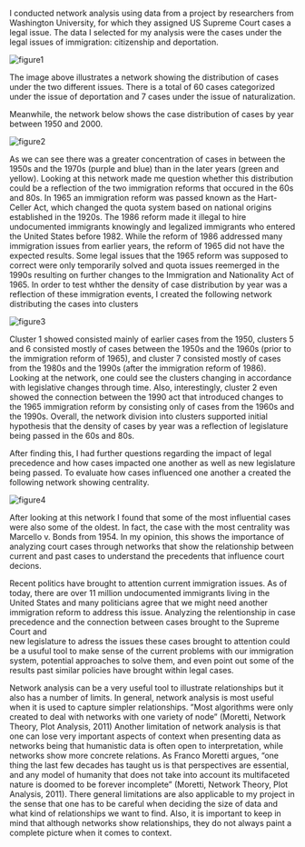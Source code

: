 I conducted network analysis using data from a project by researchers from Washington University, for which they assigned US
Supreme Court cases a legal issue. The data I selected for my analysis were the cases under the legal issues of immigration:
citizenship and deportation. 

![figure1](https://user-images.githubusercontent.com/31455808/33510175-fa103d1c-d6d6-11e7-9ed0-8e00acc323fe.png)

The image above illustrates a network showing the distribution of cases under the two different issues. There is a total of 60 
cases categorized under the issue of deportation and 7 cases under the issue of naturalization. 


Meanwhile, the network below shows the case distribution of cases by year between 1950 and 2000. 

![figure2](https://user-images.githubusercontent.com/31455808/33510186-2ac90e48-d6d7-11e7-988d-7f4070e60b4c.png)

As we can see there was a greater concentration of cases in between the 1950s and the 1970s (purple and blue) than in the 
later years (green and yellow). Looking at this network made me question whether this distribution could be a reflection of 
the two immigration reforms that occured in the 60s and 80s. In 1965 an immigration reform was passed known as the Hart-Celler 
Act, which changed the quota system based on national origins established in the 1920s. The 1986 reform made it illegal to 
hire undocumented immigrants knowingly and legalized immigrants who entered the United States before 1982. While the reform of 
1986 addressed many immigration issues from earlier years, the reform of 1965 did not have the expected results. Some legal 
issues that the 1965 reform was supposed to correct were only temporarily solved and quota issues reemerged in the 
1990s resulting  on further changes to the Immigration and Nationality Act of 1965. In order to test whther the density of 
case distribution by year was a reflection of these immigration events, I created the following network distributing the cases 
into clusters

![figure3](https://user-images.githubusercontent.com/31455808/33510517-dec769d2-d6da-11e7-8e90-7af2e32a0888.png)

Cluster 1 showed consisted mainly of earlier cases from the 1950, clusters 5 and 6 consisted mostly of cases between the 1950s 
and the 1960s (prior to the immigration reform of 1965), and cluster 7 consisted mostly of cases from the 1980s and the 1990s 
(after the immigration reform of 1986). Looking at the network, one could see the clusters changing in accordance with 
legislative changes through time. Also, interestingly, cluster 2 even showed the connection between the 1990 act that 
introduced changes to the 1965 immigration reform by consisting only of cases from the 1960s and the 1990s. Overall, the 
network division into clusters supported initial hypothesis that the density of cases by year was a reflection of legislature 
being passed in the 60s and 80s. 

After finding this, I had further questions regarding the impact of legal precedence and how cases impacted one another as 
well as new legislature being passed. To evaluate how cases influenced one another a created the following network showing 
centrality.

![figure4](https://user-images.githubusercontent.com/31455808/33510889-dbe55990-d6df-11e7-99b6-7ede99c4d1d8.png)

After looking at this network I found that some of the most influential cases were also some of the oldest. In fact, the case 
with the most centrality was Marcello v. Bonds from 1954. In my opinion, this shows the importance of analyzing court cases 
through networks that show the relationship between current and past cases to understand the precedents that influence court 
decions. 

Recent politics have brought to attention current immigration issues. As of today, there are over 11 million undocumented 
immigrants living in the United States and many politicians agree that we might need another immigration reform to address 
this issue. Analyzing the relentionship in case precedence and the connection between cases brought to the Supreme Court and  
new legislature to adress the issues these cases brought to attention could be a usuful tool to make sense of the current 
problems with our immigration system, potential approaches to solve them, and even point out some of the results past similar 
policies have brought within legal cases.  

Network analysis can be a very useful tool to illustrate relationships but it also has a number of limits. In general, network 
analysis is most useful when it is used to capture simpler relationships. ”Most algorithms were only created to deal with 
networks with one variety of node” (Moretti, Network Theory, Plot Analysis, 2011) Another limitation of network analysis is 
that one can lose very important aspects of context when presenting data as networks being that humanistic data is often open 
to interpretation, while networks show more concrete relations. As Franco Moretti argues, “one thing the last few decades has 
taught us is that perspectives are essential, and any model of humanity that does not take into account its multifaceted 
nature is doomed to be forever incomplete” (Moretti, Network Theory, Plot Analysis, 2011). There general limitations are also 
applicable to my project in the sense that one has to be careful when deciding the size of data and what kind of relationships 
we want to find. Also, it is important to keep in mind that although networks show relationships, they do not always paint a 
complete picture when it comes to context. 


